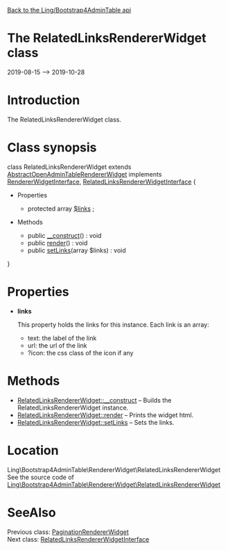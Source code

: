 [Back to the Ling/Bootstrap4AdminTable api](https://github.com/lingtalfi/Bootstrap4AdminTable/blob/master/doc/api/Ling/Bootstrap4AdminTable.md)



The RelatedLinksRendererWidget class
================
2019-08-15 --> 2019-10-28






Introduction
============

The RelatedLinksRendererWidget class.



Class synopsis
==============


class <span class="pl-k">RelatedLinksRendererWidget</span> extends [AbstractOpenAdminTableRendererWidget](https://github.com/lingtalfi/Bootstrap4AdminTable/blob/master/doc/api/Ling/Bootstrap4AdminTable/RendererWidget/AbstractOpenAdminTableRendererWidget.md) implements [RendererWidgetInterface](https://github.com/lingtalfi/Bootstrap4AdminTable/blob/master/doc/api/Ling/Bootstrap4AdminTable/RendererWidget/RendererWidgetInterface.md), [RelatedLinksRendererWidgetInterface](https://github.com/lingtalfi/Bootstrap4AdminTable/blob/master/doc/api/Ling/Bootstrap4AdminTable/RendererWidget/RelatedLinksRendererWidgetInterface.md) {

- Properties
    - protected array [$links](#property-links) ;

- Methods
    - public [__construct](https://github.com/lingtalfi/Bootstrap4AdminTable/blob/master/doc/api/Ling/Bootstrap4AdminTable/RendererWidget/RelatedLinksRendererWidget/__construct.md)() : void
    - public [render](https://github.com/lingtalfi/Bootstrap4AdminTable/blob/master/doc/api/Ling/Bootstrap4AdminTable/RendererWidget/RelatedLinksRendererWidget/render.md)() : void
    - public [setLinks](https://github.com/lingtalfi/Bootstrap4AdminTable/blob/master/doc/api/Ling/Bootstrap4AdminTable/RendererWidget/RelatedLinksRendererWidget/setLinks.md)(array $links) : void

}




Properties
=============

- <span id="property-links"><b>links</b></span>

    This property holds the links for this instance.
    Each link is an array:
    - text: the label of the link
    - url: the url of the link
    - ?icon: the css class of the icon if any
    
    



Methods
==============

- [RelatedLinksRendererWidget::__construct](https://github.com/lingtalfi/Bootstrap4AdminTable/blob/master/doc/api/Ling/Bootstrap4AdminTable/RendererWidget/RelatedLinksRendererWidget/__construct.md) &ndash; Builds the RelatedLinksRendererWidget instance.
- [RelatedLinksRendererWidget::render](https://github.com/lingtalfi/Bootstrap4AdminTable/blob/master/doc/api/Ling/Bootstrap4AdminTable/RendererWidget/RelatedLinksRendererWidget/render.md) &ndash; Prints the widget html.
- [RelatedLinksRendererWidget::setLinks](https://github.com/lingtalfi/Bootstrap4AdminTable/blob/master/doc/api/Ling/Bootstrap4AdminTable/RendererWidget/RelatedLinksRendererWidget/setLinks.md) &ndash; Sets the links.





Location
=============
Ling\Bootstrap4AdminTable\RendererWidget\RelatedLinksRendererWidget<br>
See the source code of [Ling\Bootstrap4AdminTable\RendererWidget\RelatedLinksRendererWidget](https://github.com/lingtalfi/Bootstrap4AdminTable/blob/master/RendererWidget/RelatedLinksRendererWidget.php)



SeeAlso
==============
Previous class: [PaginationRendererWidget](https://github.com/lingtalfi/Bootstrap4AdminTable/blob/master/doc/api/Ling/Bootstrap4AdminTable/RendererWidget/PaginationRendererWidget.md)<br>Next class: [RelatedLinksRendererWidgetInterface](https://github.com/lingtalfi/Bootstrap4AdminTable/blob/master/doc/api/Ling/Bootstrap4AdminTable/RendererWidget/RelatedLinksRendererWidgetInterface.md)<br>

